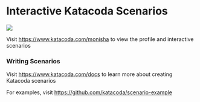 # Interactive Katacoda Scenarios

[![](http://shields.katacoda.com/katacoda/monisha/count.svg)](https://www.katacoda.com/monisha "Get your profile on Katacoda.com")

Visit https://www.katacoda.com/monisha to view the profile and interactive scenarios

### Writing Scenarios
Visit https://www.katacoda.com/docs to learn more about creating Katacoda scenarios

For examples, visit https://github.com/katacoda/scenario-example
